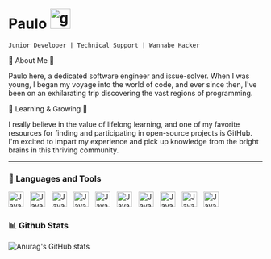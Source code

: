 # Paulo [<img src='https://cdn.jsdelivr.net/npm/simple-icons@3.0.1/icons/github.svg' alt='github' height='40'>](https://github.com/Paulo-Regalado)  

`Junior Developer | Technical Support | Wannabe Hacker`

🌟 About Me 🌟

Paulo here, a dedicated software engineer and issue-solver. When I was young, I began my voyage into the world of code, and ever since then, I've been on an exhilarating trip discovering the vast regions of programming.

🌱 Learning & Growing 🌱

I really believe in the value of lifelong learning, and one of my favorite resources for finding and participating in open-source projects is GitHub. I'm excited to impart my experience and pick up knowledge from the bright brains in this thriving community.

---

### 🧰 Languages and Tools

<img align="left" alt="Java" width="30" style="padding-right:10px;" src="https://cdn.jsdelivr.net/gh/devicons/devicon/icons/html5/html5-plain.svg" />
<img align="left" alt="Java" width="30" style="padding-right:10px;" src="https://cdn.jsdelivr.net/gh/devicons/devicon/icons/css3/css3-plain.svg" />
<img align="left" alt="Java" width="30" style="padding-right:10px;" src="https://cdn.jsdelivr.net/gh/devicons/devicon/icons/javascript/javascript-plain.svg" />
<img align="left" alt="Java" width="30" style="padding-right:10px;" src="https://cdn.jsdelivr.net/gh/devicons/devicon/icons/androidstudio/androidstudio-plain.svg" />
<img align="left" alt="Java" width="30" style="padding-right:10px;" src="https://cdn.jsdelivr.net/gh/devicons/devicon/icons/csharp/csharp-plain.svg" />
<img align="left" alt="Java" width="30" style="padding-right:10px;" src="https://cdn.jsdelivr.net/gh/devicons/devicon/icons/jquery/jquery-plain.svg" />
<img align="left" alt="Java" width="30" style="padding-right:10px;" src="https://cdn.jsdelivr.net/gh/devicons/devicon/icons/php/php-plain.svg" />
<img align="left" alt="Java" width="30" style="padding-right:10px;" src="https://cdn.jsdelivr.net/gh/devicons/devicon/icons/bootstrap/bootstrap-original.svg" />
<img align="left" alt="Java" width="30" style="padding-right:10px;" src="https://cdn.jsdelivr.net/gh/devicons/devicon/icons/vscode/vscode-original.svg" />
<img align="left" alt="Java" width="30" style="padding-right:10px;" src="https://cdn.jsdelivr.net/gh/devicons/devicon/icons/unity/unity-original.svg" />
<br/>

#

### 📊 Github Stats
          
![Anurag's GitHub stats](https://github-readme-stats.vercel.app/api?username=Paulo-Regalado&theme=github_dark_dimmed&show_icons=true)
